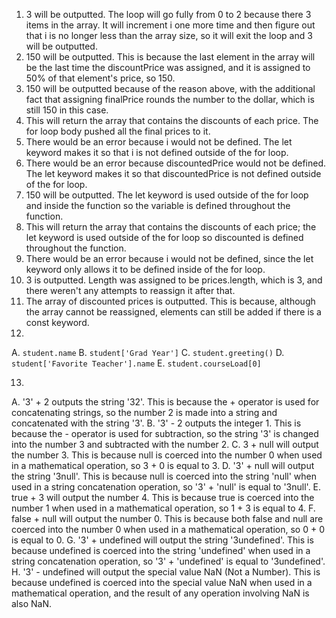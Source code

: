 1. 3 will be outputted. The loop will go fully from 0 to 2 because there 3 items in the array. It will increment i one more time and then figure out that i is no longer less than the array size, so it will exit the loop and 3 will be outputted.
2. 150 will be outputted. This is because the last element in the array will be the last time the discountPrice was assigned, and it is assigned to 50% of that element's price, so 150.
3. 150 will be outputted because of the reason above, with the additional fact that assigning finalPrice rounds the number to the dollar, which is still 150 in this case.
4.  This will return the array that contains the discounts of each price. The for loop body pushed all the final prices to it.
5.  There would be an error because i would not be defined. The let keyword makes it so that i is not defined outside of the for loop.
6.  There would be an error because discountedPrice would not be defined. The let keyword makes it so that discountedPrice is not defined outside of the for loop.
7.  150 will be outputted. The let keyword is used outside of the for loop and inside the function so the variable is defined throughout the function.
8.  This will return the array that contains the discounts of each price; the let keyword is used outside of the for loop so discounted is defined throughout the function.
9.  There would be an error because i would not be defined, since the let keyword only allows it to be defined inside of the for loop.
10.  3 is outputted. Length was assigned to be prices.length, which is 3, and there weren't any attempts to reassign it after that.
11.  The array of discounted prices is outputted. This is because, although the array cannot be reassigned, elements can still be added if there is a const keyword.
12. 
  A. `student.name`
  B. `student['Grad Year']`
  C. `student.greeting()`
  D. `student['Favorite Teacher'].name`
  E. `student.courseLoad[0]`

13.
  A. '3' + 2 outputs the string '32'. This is because the + operator is used for concatenating strings, so the number 2 is made into a string and concatenated with the string '3'.
  B. '3' - 2 outputs the integer 1. This is because the - operator is used for subtraction, so the string '3' is changed into the number 3 and subtracted with the number 2.
  C. 3 + null will output the number 3. This is because null is coerced into the number 0 when used in a mathematical operation, so 3 + 0 is equal to 3.
  D. '3' + null will output the string '3null'. This is because null is coerced into the string 'null' when used in a string concatenation operation, so '3' + 'null' is equal to '3null'.
  E. true + 3 will output the number 4. This is because true is coerced into the number 1 when used in a mathematical operation, so 1 + 3 is equal to 4.
  F. false + null will output the number 0. This is because both false and null are coerced into the number 0 when used in a mathematical operation, so 0 + 0 is equal to 0.
  G. '3' + undefined will output the string '3undefined'. This is because undefined is coerced into the string 'undefined' when used in a string concatenation operation, so '3' + 'undefined' is equal to '3undefined'.
  H. '3' - undefined will output the special value NaN (Not a Number). This is because undefined is coerced into the special value NaN when used in a mathematical operation, and the result of any operation involving NaN is also NaN.
